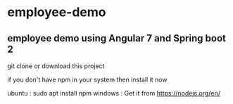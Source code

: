 # employee-demo
## employee demo using Angular 7 and Spring boot 2

git clone or download this project

if you don't have npm in your system then install it now

ubuntu : sudo apt install npm
windows : Get it from https://nodejs.org/en/

